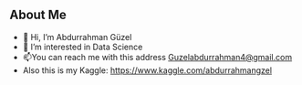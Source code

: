 


## About Me
- 👋 Hi, I’m Abdurrahman Güzel
- 👀 I’m interested in Data Science
- 📫You can reach me with this address Guzelabdurrahman4@gmail.com
- Also this is my Kaggle: https://www.kaggle.com/abdurrahmangzel
